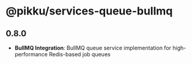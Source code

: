 # @pikku/services-queue-bullmq

## 0.8.0

- **BullMQ Integration**: BullMQ queue service implementation for high-performance Redis-based job queues
